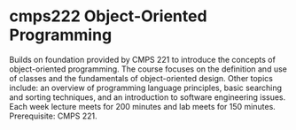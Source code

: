 # cmps222 Object-Oriented Programming
Builds on foundation provided by CMPS 221 to introduce the concepts of 
object-oriented programming.  The course focuses on the definition and 
use of classes and the fundamentals of object-oriented design.  Other 
topics include:  an overview of programming language principles, basic 
searching and sorting techniques, and an introduction to software 
engineering issues.  Each week lecture meets for 200 minutes and lab 
meets for 150 minutes. Prerequisite:  CMPS 221.
